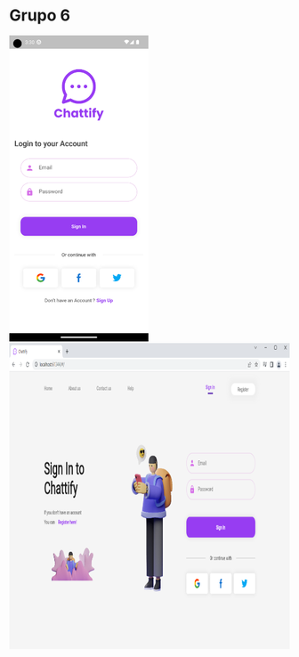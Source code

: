 # Grupo 6
<img src="https://github.com/INGESO-2023-1/grupo_6/blob/main/Screenshots/mobile.png" width="250" height="550" />  <img src="https://github.com/INGESO-2023-1/grupo_6/blob/main/Screenshots/Web.png" width="650" height="550" />

